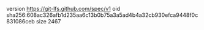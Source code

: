 version https://git-lfs.github.com/spec/v1
oid sha256:608ac326afb1d235aa6c13b0b75a3a5ad4b4a32cb930efca9448f0c831086ceb
size 2467
